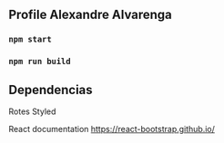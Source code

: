 ## Profile Alexandre Alvarenga

### `npm start`
### `npm run build`

## Dependencias

Rotes
Styled

React documentation
https://react-bootstrap.github.io/